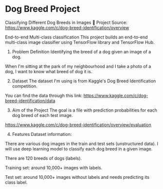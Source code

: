 # Dog Breed Project

Classifying Different Dog Breeds in Images 🐶
Project Source:
https://www.kaggle.com/c/dog-breed-identification/overview

End-to-end Multi-class classification
This project builds an end-to-end multi-class image classifier using TensorFlow library and TensorFlow Hub.

1. Problem Definition
Identifying the breed of a dog given an image of a dog.

When I'm sitting at the park of my neighbourhood and I take a photo of a dog, I want to know what breed of dog it is.

2. Dataset
The dataset I'm using is from Kaggle's Dog Breed Identification competition.

You can find the data through this link: https://www.kaggle.com/c/dog-breed-identification/data

3. Aim of the Project
The goal is a file with prediction probabilities for each dog breed of each test image.

https://www.kaggle.com/c/dog-breed-identification/overview/evaluation

4. Features
Dataset information:

There are various dog images in the train and test sets (unstructured data). I will use deep learning model to classify each dog breed in a given image.

There are 120 breeds of dogs (labels).

Training set: around 10,000+ images with labels.

Test set: around 10,000+ images without labels and needs predicting its class label.
